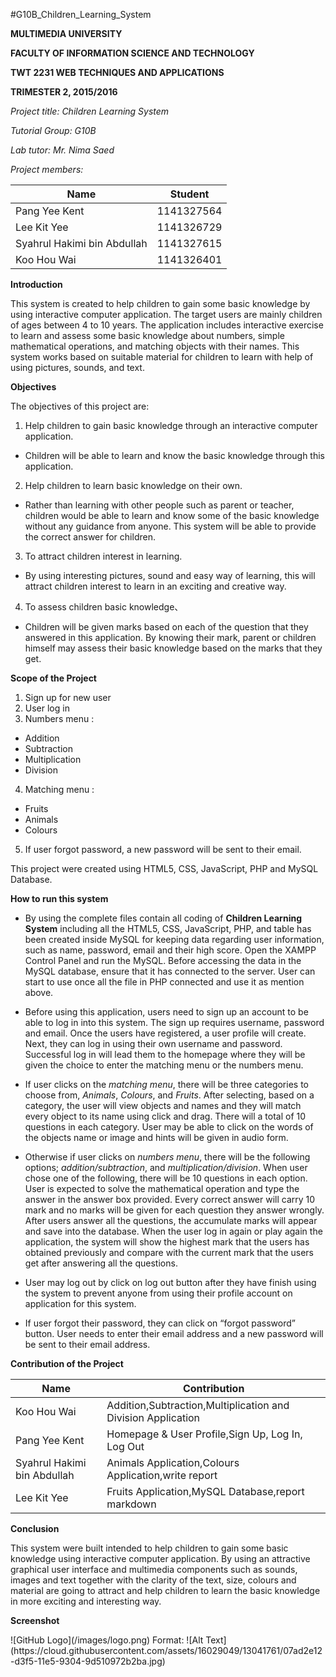 #G10B_Children_Learning_System

**MULTIMEDIA UNIVERSITY**

**FACULTY OF INFORMATION SCIENCE AND TECHNOLOGY**

**TWT 2231 WEB TECHNIQUES AND APPLICATIONS**

**TRIMESTER 2, 2015/2016**

_Project title: Children Learning System_

_Tutorial Group: G10B_

_Lab tutor: Mr. Nima Saed_

_Project members:_	

Name | Student
-----|--------
Pang Yee Kent | 1141327564
Lee Kit Yee | 1141326729
Syahrul Hakimi bin Abdullah | 1141327615
Koo Hou Wai | 1141326401

**Introduction**

This system is created to help children to gain some basic knowledge by using interactive computer application. The target users are mainly children of ages between 4 to 10 years.  The application includes interactive exercise to learn and assess some basic knowledge about numbers, simple mathematical operations, and matching objects with their names. This system works based on suitable material for children to learn with help of using pictures, sounds, and text.

**Objectives**

The objectives of this project are:

1. Help children to gain basic knowledge through an interactive computer application. 

 * Children will be able to learn and know the basic knowledge through this application.

2. Help children to learn basic knowledge on their own.

 * Rather than learning with other people such as parent or teacher, children would be able to learn and know some of the basic          knowledge without any guidance from anyone. This system will be able to provide the correct answer for children.

3. To attract children interest in learning.

 * By using interesting pictures, sound and easy way of learning, this will attract children interest to learn in an exciting and        creative way.

4. To assess children basic knowledge、

 * Children will be given marks based on each of the question that they answered in this application. By knowing their mark, parent      or children himself may assess their basic knowledge based on the marks that they get.

**Scope of the Project**

1. Sign up for new user
2. User log in
3. Numbers menu :

 - Addition
 - Subtraction
 - Multiplication
 - Division

4. Matching menu :

 - Fruits
 - Animals
 - Colours

5. If user forgot password, a new password will be sent to their email.

This project were created using HTML5, CSS, JavaScript, PHP and MySQL Database.

**How to run this system**

- By using the complete files contain all coding of **Children Learning System** including all the HTML5, CSS, JavaScript, PHP, and table has been created inside MySQL for keeping data regarding user information, such as name, password, email and their high score.  Open the XAMPP Control Panel and run the MySQL. Before accessing the data in the MySQL database, ensure that it has connected to the server. User can start to use once all the file in PHP connected and use it as mention above.

- Before using this application, users need to sign up an account to be able to log in into this system.  The sign up requires username, password and email. Once the users have registered, a user profile will create. Next, they can log in using their own username and password. Successful log in will lead them to the homepage where they will be given the choice to enter the matching menu or the numbers menu.

- If user clicks on the _matching menu_, there will be three categories to choose from, _Animals_, _Colours_, and _Fruits_. After selecting, based on a category, the user will view objects and names and they will match every object to its name using click and drag. There will a total of 10 questions in each category. User may be able to click on the words of the objects name or image and hints will be given in audio form.  

- Otherwise if user clicks on _numbers menu_, there will be the following options; _addition/subtraction_, and _multiplication/division_. When user chose one of the following, there will be 10 questions in each option. User is expected to solve the mathematical operation and type the answer in the answer box provided. Every correct answer will carry 10 mark and no marks will be given for each question they answer wrongly. After users answer all the questions, the accumulate marks will appear and save into the database. When the user log in again or play again the application, the system will show the highest mark that the users has obtained previously and compare with the current mark that the users get after answering all the questions. 

- User may log out by click on log out button after they have finish using the system to prevent anyone from using their profile account on application for this system.

- If user forgot their password, they can click on “forgot password” button. User needs to enter their email address and a new password will be sent to their email address. 


**Contribution of the Project**

Name |	Contribution
--------|-------------
Koo Hou Wai |	Addition,Subtraction,Multiplication and Division Application
Pang Yee Kent |	Homepage & User Profile,Sign Up, Log In, Log Out
Syahrul Hakimi bin Abdullah | Animals Application,Colours Application,write report
Lee Kit Yee |	Fruits Application,MySQL Database,report markdown

**Conclusion**
<p>This system were built intended to help children to gain some basic knowledge using interactive
computer application. By using an attractive graphical user interface and multimedia components such as sounds, images and text together with the clarity of the text, size, colours and material are going to attract and help children to learn the basic knowledge in more exciting and interesting way.</p>

**Screenshot**
<p>![GitHub Logo](/images/logo.png)
Format: ![Alt Text](https://cloud.githubusercontent.com/assets/16029049/13041761/07ad2e12-d3f5-11e5-9304-9d510972b2ba.jpg)</p>
